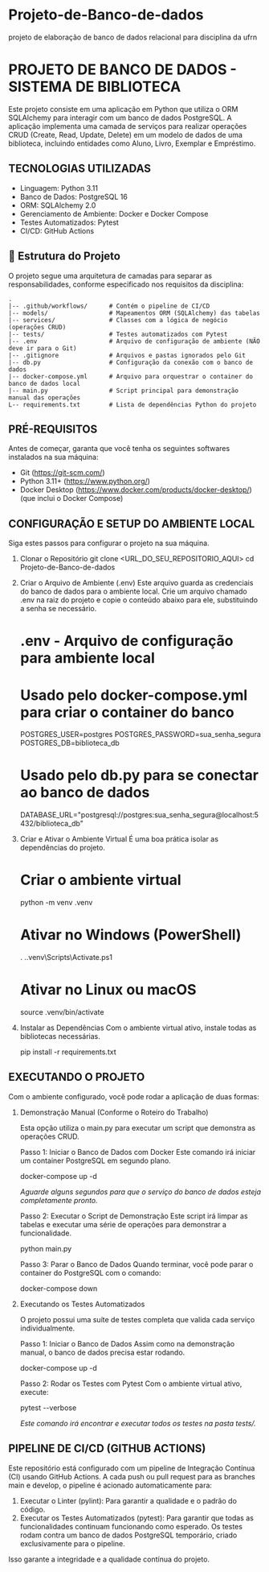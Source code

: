 # Projeto-de-Banco-de-dados
projeto de elaboração de banco de dados relacional para disciplina da ufrn

PROJETO DE BANCO DE DADOS - SISTEMA DE BIBLIOTECA
=================================================

Este projeto consiste em uma aplicação em Python que utiliza o ORM SQLAlchemy para interagir com um banco de dados PostgreSQL. A aplicação implementa uma camada de serviços para realizar operações CRUD (Create, Read, Update, Delete) em um modelo de dados de uma biblioteca, incluindo entidades como Aluno, Livro, Exemplar e Empréstimo.


TECNOLOGIAS UTILIZADAS
----------------------

* Linguagem: Python 3.11
* Banco de Dados: PostgreSQL 16
* ORM: SQLAlchemy 2.0
* Gerenciamento de Ambiente: Docker e Docker Compose
* Testes Automatizados: Pytest
* CI/CD: GitHub Actions


## 📂 Estrutura do Projeto

O projeto segue uma arquitetura de camadas para separar as responsabilidades, conforme especificado nos requisitos da disciplina:
````
.
|-- .github/workflows/      # Contém o pipeline de CI/CD
|-- models/                 # Mapeamentos ORM (SQLAlchemy) das tabelas
|-- services/               # Classes com a lógica de negócio (operações CRUD)
|-- tests/                  # Testes automatizados com Pytest
|-- .env                    # Arquivo de configuração de ambiente (NÃO deve ir para o Git)
|-- .gitignore              # Arquivos e pastas ignorados pelo Git
|-- db.py                   # Configuração da conexão com o banco de dados
|-- docker-compose.yml      # Arquivo para orquestrar o container do banco de dados local
|-- main.py                 # Script principal para demonstração manual das operações
L-- requirements.txt        # Lista de dependências Python do projeto
````
PRÉ-REQUISITOS
--------------

Antes de começar, garanta que você tenha os seguintes softwares instalados na sua máquina:

* Git (https://git-scm.com/)
* Python 3.11+ (https://www.python.org/)
* Docker Desktop (https://www.docker.com/products/docker-desktop/) (que inclui o Docker Compose)


CONFIGURAÇÃO E SETUP DO AMBIENTE LOCAL
---------------------------------------

Siga estes passos para configurar o projeto na sua máquina.

1. Clonar o Repositório
   git clone <URL_DO_SEU_REPOSITORIO_AQUI>
   cd Projeto-de-Banco-de-dados

2. Criar o Arquivo de Ambiente (.env)
   Este arquivo guarda as credenciais do banco de dados para o ambiente local. Crie um arquivo chamado .env na raiz do projeto e copie o conteúdo abaixo para ele, substituindo a senha se necessário.

   # .env - Arquivo de configuração para ambiente local

   # Usado pelo docker-compose.yml para criar o container do banco
   POSTGRES_USER=postgres
   POSTGRES_PASSWORD=sua_senha_segura
   POSTGRES_DB=biblioteca_db

   # Usado pelo db.py para se conectar ao banco de dados
   DATABASE_URL="postgresql://postgres:sua_senha_segura@localhost:5432/biblioteca_db"

3. Criar e Ativar o Ambiente Virtual
   É uma boa prática isolar as dependências do projeto.

   # Criar o ambiente virtual
   python -m venv .venv

   # Ativar no Windows (PowerShell)
   . .\.venv\Scripts\Activate.ps1

   # Ativar no Linux ou macOS
   source .venv/bin/activate

4. Instalar as Dependências
   Com o ambiente virtual ativo, instale todas as bibliotecas necessárias.

   pip install -r requirements.txt


EXECUTANDO O PROJETO
--------------------

Com o ambiente configurado, você pode rodar a aplicação de duas formas:

1. Demonstração Manual (Conforme o Roteiro do Trabalho)

   Esta opção utiliza o main.py para executar um script que demonstra as operações CRUD.

   Passo 1: Iniciar o Banco de Dados com Docker
   Este comando irá iniciar um container PostgreSQL em segundo plano.

   docker-compose up -d

   *Aguarde alguns segundos para que o serviço do banco de dados esteja completamente pronto.*

   Passo 2: Executar o Script de Demonstração
   Este script irá limpar as tabelas e executar uma série de operações para demonstrar a funcionalidade.

   python main.py

   Passo 3: Parar o Banco de Dados
   Quando terminar, você pode parar o container do PostgreSQL com o comando:

   docker-compose down


2. Executando os Testes Automatizados

   O projeto possui uma suíte de testes completa que valida cada serviço individualmente.

   Passo 1: Iniciar o Banco de Dados
   Assim como na demonstração manual, o banco de dados precisa estar rodando.

   docker-compose up -d

   Passo 2: Rodar os Testes com Pytest
   Com o ambiente virtual ativo, execute:

   pytest --verbose

   *Este comando irá encontrar e executar todos os testes na pasta tests/.*


PIPELINE DE CI/CD (GITHUB ACTIONS)
---------------------------------

Este repositório está configurado com um pipeline de Integração Contínua (CI) usando GitHub Actions. A cada push ou pull request para as branches main e develop, o pipeline é acionado automaticamente para:
1. Executar o Linter (pylint): Para garantir a qualidade e o padrão do código.
2. Executar os Testes Automatizados (pytest): Para garantir que todas as funcionalidades continuam funcionando como esperado. Os testes rodam contra um banco de dados PostgreSQL temporário, criado exclusivamente para o pipeline.

Isso garante a integridade e a qualidade contínua do projeto.
